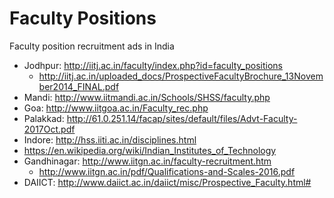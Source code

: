 # Faculty Positions
Faculty position recruitment ads in India

* Jodhpur: http://iitj.ac.in/faculty/index.php?id=faculty_positions
   * http://iitj.ac.in/uploaded_docs/ProspectiveFacultyBrochure_13November2014_FINAL.pdf
* Mandi: http://www.iitmandi.ac.in/Schools/SHSS/faculty.php
* Goa: http://www.iitgoa.ac.in/Faculty_rec.php
* Palakkad: http://61.0.251.14/facap/sites/default/files/Advt-Faculty-2017Oct.pdf
* Indore: http://hss.iiti.ac.in/disciplines.html
* https://en.wikipedia.org/wiki/Indian_Institutes_of_Technology
* Gandhinagar: http://www.iitgn.ac.in/faculty-recruitment.htm
  * http://www.iitgn.ac.in/pdf/Qualifications-and-Scales-2016.pdf
* DAIICT: http://www.daiict.ac.in/daiict/misc/Prospective_Faculty.html#
